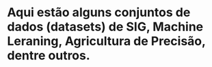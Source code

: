 # Aqui estão alguns conjuntos de dados (datasets) de SIG, Machine Leraning, Agricultura de Precisão, dentre outros.
